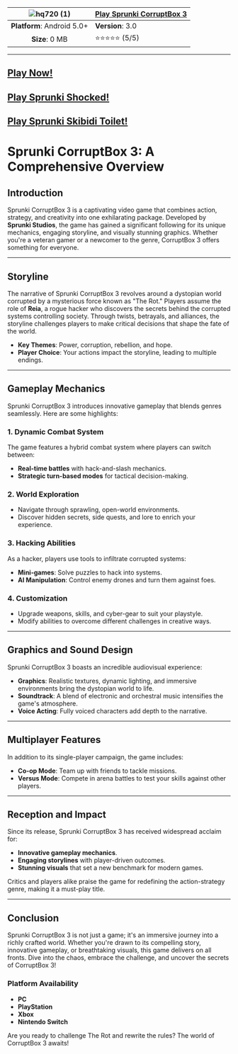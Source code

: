 | ![hq720 (1)](https://github.com/user-attachments/assets/0a7381f3-da74-4bac-b2a0-34bf0d528c9f) | [**Play Sprunki CorruptBox 3**](https://apkitech.com/sprunki-corruptbox3/)  |
|:-------------------------------------------------:|-----------------------|
| **Platform**: Android 5.0+                       | **Version**: 3.0     |
| **Size**: 0 MB                                  | ⭐⭐⭐⭐⭐ (5/5) |
---
## [Play Now!](https://modmeme.com/sprunki-corruptbox-3/)
## [Play Sprunki Shocked!](https://github.com/sprunki-shocked)
## [Play Sprunki Skibidi Toilet!](https://github.com/Sprunki-Skibidi-Toilet-Game)

# **Sprunki CorruptBox 3: A Comprehensive Overview**

## **Introduction**
Sprunki CorruptBox 3 is a captivating video game that combines action, strategy, and creativity into one exhilarating package. Developed by **Sprunki Studios**, the game has gained a significant following for its unique mechanics, engaging storyline, and visually stunning graphics. Whether you're a veteran gamer or a newcomer to the genre, CorruptBox 3 offers something for everyone.

---

## **Storyline**
The narrative of Sprunki CorruptBox 3 revolves around a dystopian world corrupted by a mysterious force known as "The Rot." Players assume the role of **Reia**, a rogue hacker who discovers the secrets behind the corrupted systems controlling society. Through twists, betrayals, and alliances, the storyline challenges players to make critical decisions that shape the fate of the world.

- **Key Themes**: Power, corruption, rebellion, and hope.
- **Player Choice**: Your actions impact the storyline, leading to multiple endings.

---

## **Gameplay Mechanics**
Sprunki CorruptBox 3 introduces innovative gameplay that blends genres seamlessly. Here are some highlights:

### **1. Dynamic Combat System**
The game features a hybrid combat system where players can switch between:
- **Real-time battles** with hack-and-slash mechanics.
- **Strategic turn-based modes** for tactical decision-making.

### **2. World Exploration**
- Navigate through sprawling, open-world environments.
- Discover hidden secrets, side quests, and lore to enrich your experience.

### **3. Hacking Abilities**
As a hacker, players use tools to infiltrate corrupted systems:
- **Mini-games**: Solve puzzles to hack into systems.
- **AI Manipulation**: Control enemy drones and turn them against foes.

### **4. Customization**
- Upgrade weapons, skills, and cyber-gear to suit your playstyle.
- Modify abilities to overcome different challenges in creative ways.

---

## **Graphics and Sound Design**
Sprunki CorruptBox 3 boasts an incredible audiovisual experience:
- **Graphics**: Realistic textures, dynamic lighting, and immersive environments bring the dystopian world to life.
- **Soundtrack**: A blend of electronic and orchestral music intensifies the game's atmosphere.
- **Voice Acting**: Fully voiced characters add depth to the narrative.

---

## **Multiplayer Features**
In addition to its single-player campaign, the game includes:
- **Co-op Mode**: Team up with friends to tackle missions.
- **Versus Mode**: Compete in arena battles to test your skills against other players.

---

## **Reception and Impact**
Since its release, Sprunki CorruptBox 3 has received widespread acclaim for:
- **Innovative gameplay mechanics**.
- **Engaging storylines** with player-driven outcomes.
- **Stunning visuals** that set a new benchmark for modern games.

Critics and players alike praise the game for redefining the action-strategy genre, making it a must-play title.

---

## **Conclusion**
Sprunki CorruptBox 3 is not just a game; it's an immersive journey into a richly crafted world. Whether you're drawn to its compelling story, innovative gameplay, or breathtaking visuals, this game delivers on all fronts. Dive into the chaos, embrace the challenge, and uncover the secrets of CorruptBox 3!

### **Platform Availability**
- **PC**
- **PlayStation**
- **Xbox**
- **Nintendo Switch**

Are you ready to challenge The Rot and rewrite the rules? The world of CorruptBox 3 awaits!
